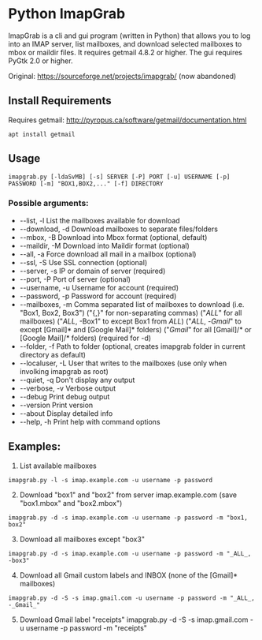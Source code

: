 # Python ImapGrab #

ImapGrab is a cli and gui program (written in Python) that allows you to log into an IMAP server, list mailboxes, and download selected mailboxes to mbox or maildir files. It requires getmail 4.8.2 or higher. The gui requires PyGtk 2.0 or higher.

Original: https://sourceforge.net/projects/imapgrab/ (now abandoned)

## Install Requirements ##

Requires getmail: http://pyropus.ca/software/getmail/documentation.html

```
apt install getmail
```

## Usage ##

```
imapgrab.py [-ldaSvMB] [-s] SERVER [-P] PORT [-u] USERNAME [-p] PASSWORD [-m] "BOX1,BOX2,..." [-f] DIRECTORY
```

### Possible arguments: ###
-    --list, -l        List the mailboxes available for download
-    --download, -d    Download mailboxes to separate files/folders
-    --mbox, -B        Download into Mbox format (optional, default)
-    --maildir, -M     Download into Maildir format (optional)
-    --all, -a         Force download all mail in a mailbox (optional)
-    --ssl, -S         Use SSL connection (optional)
-    --server, -s      IP or domain of server (required)
-    --port, -P        Port of server (optional)
-    --username, -u    Username for account (required)
-    --password, -p    Password for account (required)
-    --mailboxes, -m   Comma separated list of mailboxes to download 
                       (i.e. "Box1, Box2, Box3")
                       ("{,}" for non-separating commas)
                       ("_ALL_" for all mailboxes)
                       ("_ALL_, -Box1" to except Box1 from _ALL_)
                       ("_ALL_, -_Gmail_" to except [Gmail]* and [Google Mail]* folders)
                       ("_Gmail_" for all [Gmail]/* or [Google Mail]/* folders)
                       (required for -d)
-    --folder, -f      Path to folder
                       (optional, creates imapgrab folder in current directory as default)
-    --localuser, -L   User that writes to the mailboxes
                       (use only when involking imapgrab as root)
-    --quiet, -q       Don't display any output
-    --verbose, -v     Verbose output
-    --debug           Print debug output
-    --version         Print version
-    --about           Display detailed info
-    --help, -h        Print help with command options

## Examples: ##
1) List available mailboxes
```
imapgrab.py -l -s imap.example.com -u username -p password
```
2) Download "box1" and "box2" from server imap.example.com (save "box1.mbox" and "box2.mbox")
```
imapgrab.py -d -s imap.example.com -u username -p password -m "box1, box2"
```
3) Download all mailboxes except "box3"
```
imapgrab.py -d -s imap.example.com -u username -p password -m "_ALL_, -box3"
```
4) Download all Gmail custom labels and INBOX (none of the [Gmail]* mailboxes)
```
imapgrab.py -d -S -s imap.gmail.com -u username -p password -m "_ALL_, -_Gmail_"
```
5) Download Gmail label "receipts"
imapgrab.py -d -S -s imap.gmail.com -u username -p password -m "receipts"
